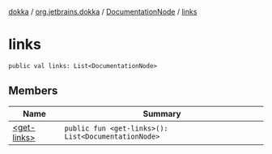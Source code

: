 [dokka](../../../index.md) / [org.jetbrains.dokka](../../index.md) / [DocumentationNode](../index.md) / [links](index.md)

# links

```
public val links: List<DocumentationNode>
```
## Members
| Name | Summary |
|------|---------|
|[&lt;get-links&gt;](_get-links_.md)|`public fun <get-links>(): List<DocumentationNode>`<br>|
